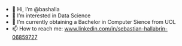 - 👋 Hi, I’m @bashalla
- 👀 I’m interested in Data Science
- 🌱 I’m currently obtaining a Bachelor in Computer Sience from UOL
- 📫 How to reach me: www.linkedin.com/in/sebastian-hallabrin-06859727

